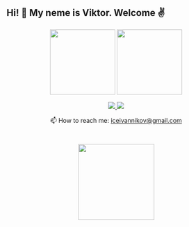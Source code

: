 ## Hi! 👋 My neme is Viktor. Welcome :v:

<p align='center'>
   <a href="https://github-readme-stats.vercel.app/api?username=iceivannikov&show_icons=true&count_private=true">
       <img height=150 src="https://github-readme-stats.vercel.app/api?username=iceivannikov&show_icons=true&count_private=true"/></a>
   <a href="https://github.com/iceivannikov/github-readme-stats">
       <img height=150 src="https://github-readme-stats.vercel.app/api/top-langs/?username=iceivannikov&layout=compact"/></a>
</p>

<p align='center'>
   <a href="https://www.linkedin.com/in/viktorivannikov/">
       <img src="https://img.shields.io/badge/linkedin-%230077B5.svg?&style=for-the-badge&logo=linkedin&logoColor=white"/>
   </a>
   <a href="https://t.me/iceivannikov">
       <img src="https://img.shields.io/badge/Telegram-2CA5E0?style=for-the-badge&logo=telegram&logoColor=white"/>
   </a>

<p align='center'>
   📫 How to reach me: <a href='mailto:iceivannikov@gmail.com'>iceivannikov@gmail.com</a>
</p>

   <div align="center" style="margin: 40px 0">
   <a href="https://github.com/iceivannikov/github-profile-views-counter">
       <img width="175px" src="https://komarev.com/ghpvc/?username=iceivannikov&color=DE002D">
   </a>
</div>
